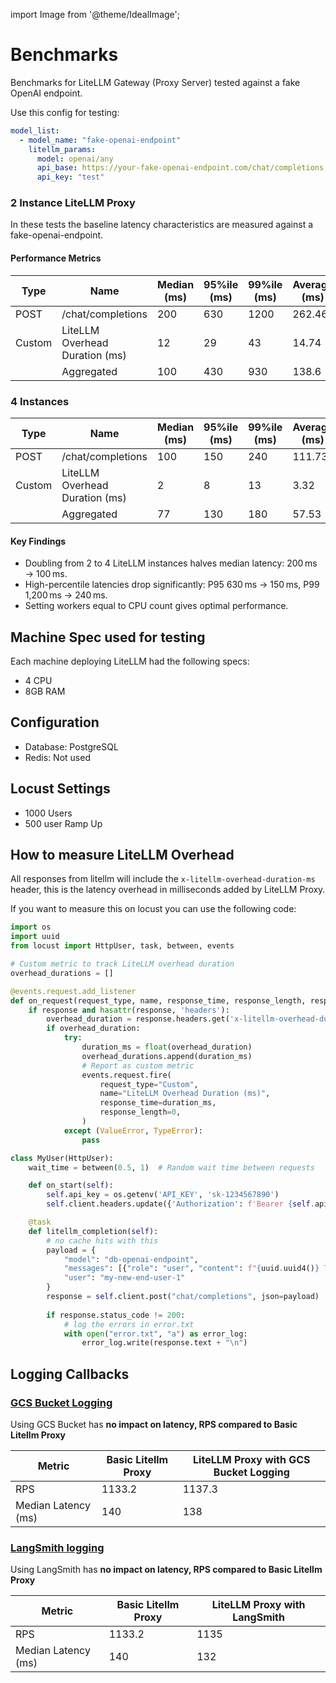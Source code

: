 
import Image from '@theme/IdealImage';

# Benchmarks

Benchmarks for LiteLLM Gateway (Proxy Server) tested against a fake OpenAI endpoint.

Use this config for testing:

```yaml
model_list:
  - model_name: "fake-openai-endpoint"
    litellm_params:
      model: openai/any
      api_base: https://your-fake-openai-endpoint.com/chat/completions
      api_key: "test"
```

### 2 Instance LiteLLM Proxy

In these tests the baseline latency characteristics are measured against a fake-openai-endpoint.

#### Performance Metrics

| **Type** | **Name** | **Median (ms)** | **95%ile (ms)** | **99%ile (ms)** | **Average (ms)** | **Current RPS** |
| --- | --- | --- | --- | --- | --- | --- |
| POST | /chat/completions | 200 | 630 | 1200 | 262.46 | 1035.7 |
| Custom | LiteLLM Overhead Duration (ms) | 12 | 29 | 43 | 14.74 | 1035.7 |
|  | Aggregated | 100 | 430 | 930 | 138.6 | 2071.4 |

<!-- <Image img={require('../img/1_instance_proxy.png')} /> -->

<!-- ## **Horizontal Scaling - 10K RPS**

<Image img={require('../img/instances_vs_rps.png')} /> -->


### 4 Instances

| **Type** | **Name** | **Median (ms)** | **95%ile (ms)** | **99%ile (ms)** | **Average (ms)** | **Current RPS** |
| --- | --- | --- | --- | --- | --- | --- |
| POST | /chat/completions | 100 | 150 | 240 | 111.73 | 1170 |
| Custom | LiteLLM Overhead Duration (ms) | 2 | 8 | 13 | 3.32 | 1170 |
|  | Aggregated | 77 | 130 | 180 | 57.53 | 2340 |

#### Key Findings
- Doubling from 2 to 4 LiteLLM instances halves median latency: 200 ms → 100 ms.
- High-percentile latencies drop significantly: P95 630 ms → 150 ms, P99 1,200 ms → 240 ms.
- Setting workers equal to CPU count gives optimal performance.

## Machine Spec used for testing

Each machine deploying LiteLLM had the following specs:

- 4 CPU
- 8GB RAM

## Configuration

- Database: PostgreSQL
- Redis: Not used

## Locust Settings

- 1000 Users
- 500 user Ramp Up

## How to measure LiteLLM Overhead

All responses from litellm will include the `x-litellm-overhead-duration-ms` header, this is the latency overhead in milliseconds added by LiteLLM Proxy.


If you want to measure this on locust you can use the following code:

```python showLineNumbers title="Locust Code for measuring LiteLLM Overhead"
import os
import uuid
from locust import HttpUser, task, between, events

# Custom metric to track LiteLLM overhead duration
overhead_durations = []

@events.request.add_listener
def on_request(request_type, name, response_time, response_length, response, context, exception, start_time, url, **kwargs):
    if response and hasattr(response, 'headers'):
        overhead_duration = response.headers.get('x-litellm-overhead-duration-ms')
        if overhead_duration:
            try:
                duration_ms = float(overhead_duration)
                overhead_durations.append(duration_ms)
                # Report as custom metric
                events.request.fire(
                    request_type="Custom",
                    name="LiteLLM Overhead Duration (ms)",
                    response_time=duration_ms,
                    response_length=0,
                )
            except (ValueError, TypeError):
                pass

class MyUser(HttpUser):
    wait_time = between(0.5, 1)  # Random wait time between requests

    def on_start(self):
        self.api_key = os.getenv('API_KEY', 'sk-1234567890')
        self.client.headers.update({'Authorization': f'Bearer {self.api_key}'})

    @task
    def litellm_completion(self):
        # no cache hits with this
        payload = {
            "model": "db-openai-endpoint",
            "messages": [{"role": "user", "content": f"{uuid.uuid4()} This is a test there will be no cache hits and we'll fill up the context" * 150}],
            "user": "my-new-end-user-1"
        }
        response = self.client.post("chat/completions", json=payload)
        
        if response.status_code != 200:
            # log the errors in error.txt
            with open("error.txt", "a") as error_log:
                error_log.write(response.text + "\n")
```



## Logging Callbacks

### [GCS Bucket Logging](https://docs.litellm.ai/docs/proxy/bucket)

Using GCS Bucket has **no impact on latency, RPS compared to Basic Litellm Proxy**

| Metric | Basic Litellm Proxy | LiteLLM Proxy with GCS Bucket Logging |
|--------|------------------------|---------------------|
| RPS | 1133.2 | 1137.3 |
| Median Latency (ms) | 140 | 138 |


### [LangSmith logging](https://docs.litellm.ai/docs/proxy/logging)

Using LangSmith has **no impact on latency, RPS compared to Basic Litellm Proxy**

| Metric | Basic Litellm Proxy | LiteLLM Proxy with LangSmith |
|--------|------------------------|---------------------|
| RPS | 1133.2 | 1135 |
| Median Latency (ms) | 140 | 132 |
